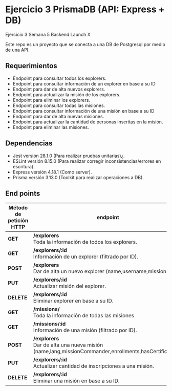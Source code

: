 # Ejercicio 3 PrismaDB (API: Express + DB)
Ejercicio 3 Semana 5 Backend Launch X

Este repo es un proyecto que se conecta a una DB de Postgresql por medio de una API.

<h2>Requerimientos</h2>
<ul>
  <li>Endpoint para consultar todos los explorers.</li>
  <li>Endpoint para consultar información de un explorer en base a su ID</li>
  <li>Endpoint para dar de alta nuevos explorers.</li>
  <li>Endpoint para actualizar la misión de los explorers.</li>
  <li>Endpoint para eliminar los explorers.</li>
  
  <li>Endpoint para consultar todas las misiones.</li>
  <li>Endpoint para consultar información de una misión en base a su ID</li>
  <li>Endpoint para dar de alta nuevas misiones.</li>
  <li>Endpoint para actualizar la cantidad de personas inscritas en la misión.</li>
  <li>Endpoint para eliminar las misiones.</li>
</ul>


<h2>Dependencias</h2>
<ul>
  <li>Jest versión 28.1.0 (Para realizar pruebas unitarias)¿.</li>
  <li>ESLint versión 8.15.0 (Para realizar corregir inconsistencias/errores en escritura).</li>
  <li>Express versión 4.18.1 (Como server).</li>
  <li>Prisma versión 3.13.0 (Toolkit para realizar operaciones a DB).</li>
</ul>




<h2>End points</h2>


**Método de petición HTTP**| **endpoint**  |  **image** |   
|---|---|---|
|**GET**|  **/explorers** <br> Toda la información de todos los explorers. |   <img src="https://user-images.githubusercontent.com/28024862/167332011-e30497ef-c056-4fd4-a992-8b50312f3d6e.PNG">  |
|**GET**|  **/explorers/:id** <br>  Información de un explorer (filtrado por ID).|  <img src="https://user-images.githubusercontent.com/28024862/167332061-de0beab5-ac5d-475e-a8f2-6a747f7ba71e.PNG">   |
|**POST**|  **/explorers** <br> Dar de alta un nuevo explorer (name,username,mission). |   <img src="https://user-images.githubusercontent.com/28024862/167332112-c2257fdb-1743-41cf-9cd0-38cb33b0cbec.PNG">  |
|**PUT**|  **/explorers/:id** <br> Actualizar misión del explorer. |   <img src="https://user-images.githubusercontent.com/28024862/167332143-e0346446-119b-4645-adcd-7c28b9ec73b1.PNG">  |
|**DELETE**|  **/explorers/:id** <br> Eliminar explorer en base a su ID. |   <img src="https://user-images.githubusercontent.com/28024862/167332194-42c78e44-efe1-4114-b21c-972bdd944d2d.PNG">  |
|**GET**|  **/missions/** <br> Toda la información de todas las misiones. |   <img src="https://user-images.githubusercontent.com/28024862/167332727-267dff14-06c9-4dd3-ac1e-1a30f35a0050.PNG">  |
|**GET**|  **/missions/:id** <br> Información de una misión (filtrado por ID). |   <img src="https://user-images.githubusercontent.com/28024862/167332771-036f19de-957c-4d77-96ce-f39932838397.PNG">  |
|**POST**|  **/explorers** <br> Dar de alta una nueva misión (name,lang,missionCommander,enrollments,hasCertification). |   <img src="https://user-images.githubusercontent.com/28024862/167332814-547b74b5-864f-48cd-8e56-b7d547d30c5d.PNG">  |
|**PUT**|  **/explorers/:id** <br> Actualizar cantidad de inscripciones a una misión. |   <img src="https://user-images.githubusercontent.com/28024862/167332854-9bd11338-a0c3-4ee8-8d54-08800e1e00f5.PNG">  |
|**DELETE**|  **/explorers/:id** <br> Eliminar una misión en base a su ID. |   <img src="https://user-images.githubusercontent.com/28024862/167332887-a84aca20-46c9-4be8-b465-b8a6601349de.PNG">  |


